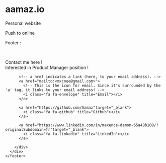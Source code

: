 # aamaz.io
Personal website

Push to online

Footer : 
    <footer class="footer">
      <!-- <div class="container"> -->
        <div class="icons">
        </br>
          <p><span class="contact">Contact me here !<br>Interested in Product Manager position !</span></p>
      
          <!-- a href indicates a link (here, to your email address). -->
          <a href="mailto:<mxcnee@gmail.com>">
            <!-- This is the icon for email. Since it's surrounded by the 'a' tag, it links to your email address! -->
            <i class="fa fa-envelope" title="Email"></i>
          </a>
          
          <a href="https://github.com/Aamaz"target="_blank">
            <i class="fa fa-github" title="Github"></i>
          </a>
          
          <a href="https://www.linkedin.com/in/maxence-damon-65a48b108/?originalSubdomain=fr"target="_blank">
            <i class="fa fa-linkedin" title="LinkedIn"></i>
          </a>

        </div>
      </div>
    </footer>